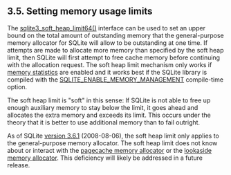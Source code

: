 ## 3\.5\.  Setting memory usage limits


The [sqlite3\_soft\_heap\_limit64()](c3ref/hard_heap_limit64.html) interface can be used to set an
upper bound on the total amount of outstanding memory that the
general\-purpose memory allocator for SQLite will allow to be outstanding
at one time. If attempts are made to allocate more memory than specified
by the soft heap limit, then SQLite will first attempt to free cache
memory before continuing with the allocation request. The soft heap
limit mechanism only works if [memory statistics](malloc.html#memstatus) are enabled and
it works best
if the SQLite library is compiled with the [SQLITE\_ENABLE\_MEMORY\_MANAGEMENT](compile.html#enable_memory_management)
compile\-time option.


The soft heap limit is "soft" in this sense: If SQLite is not able
to free up enough auxiliary memory to stay below the limit, it goes
ahead and allocates the extra memory and exceeds its limit. This occurs
under the theory that it is better to use additional memory than to fail
outright.


As of SQLite [version 3\.6\.1](releaselog/3_6_1.html) (2008\-08\-06\), 
the soft heap limit only applies to the
general\-purpose memory allocator. The soft heap limit does not know
about or interact with
the [pagecache memory allocator](malloc.html#pagecache) or the [lookaside memory allocator](malloc.html#lookaside).
This deficiency will likely be addressed in a future release.



